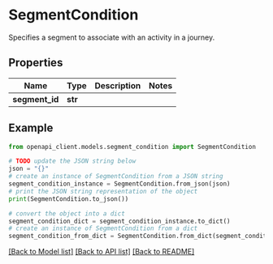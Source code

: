 # SegmentCondition

Specifies a segment to associate with an activity in a journey.

## Properties

Name | Type | Description | Notes
------------ | ------------- | ------------- | -------------
**segment_id** | **str** |  | 

## Example

```python
from openapi_client.models.segment_condition import SegmentCondition

# TODO update the JSON string below
json = "{}"
# create an instance of SegmentCondition from a JSON string
segment_condition_instance = SegmentCondition.from_json(json)
# print the JSON string representation of the object
print(SegmentCondition.to_json())

# convert the object into a dict
segment_condition_dict = segment_condition_instance.to_dict()
# create an instance of SegmentCondition from a dict
segment_condition_from_dict = SegmentCondition.from_dict(segment_condition_dict)
```
[[Back to Model list]](../README.md#documentation-for-models) [[Back to API list]](../README.md#documentation-for-api-endpoints) [[Back to README]](../README.md)


